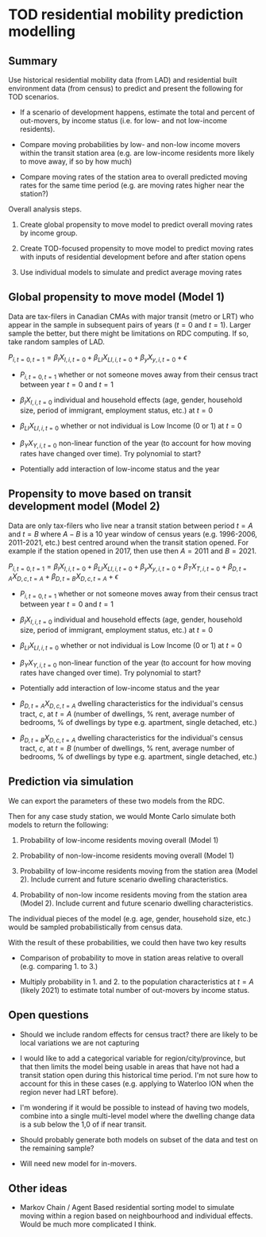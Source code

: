 
# TOD residential mobility prediction modelling

## Summary

Use historical residential mobility data (from LAD) and residential built environment data (from census) to predict and present the following for TOD scenarios.

- If a scenario of development happens, estimate the total and percent of out-movers, by income status (i.e. for low- and not low-income residents). 

- Compare moving probabilities by low- and non-low income movers within the transit station area (e.g. are low-income residents more likely to move away, if so by how much)

- Compare moving rates of the station area to overall predicted moving rates for the same time period (e.g. are moving rates higher near the station?)

Overall analysis steps.

1) Create global propensity to move model to predict overall moving rates by income group. 

2) Create TOD-focused propensity to move model to predict moving rates with inputs of residential development before and after station opens

3) Use individual models to simulate and predict average moving rates


## Global propensity to move model (Model 1)

Data are tax-filers in Canadian CMAs with major transit (metro or LRT) who appear in the sample in subsequent pairs of years ($t=0$ and $t=1$). Larger sample the better, but there might be limitations on RDC computing. If so, take random samples of LAD.

$P_{i,t=0,t=1} = \beta_I X_{I,i,t=0} + \beta_{LI} X_{LI,i, t=0} + \beta_{y} X_{y,i,t=0} + \epsilon$

- $P_{i,t=0,t=1}$ whether or not someone moves away from their census tract between year $t=0$ and $t=1$

- $\beta_I X_{I,i,t=0}$ individual and household effects (age, gender, household size, period of immigrant, employment status, etc.) at $t=0$

- $\beta_{LI} X_{LI,i, t=0}$ whether or not individual is Low Income (0 or 1) at $t=0$

- $\beta_{Y} X_{Y,i,t=0}$ non-linear function of the year (to account for how moving rates have changed over time). Try polynomial to start?

- Potentially add interaction of low-income status and the year


## Propensity to move based on transit development model (Model 2)

Data are only tax-filers who live near a transit station between period $t=A$ and $t=B$ where $A - B$ is a 10 year window of census years (e.g. 1996-2006, 2011-2021, etc.) best centred around when the transit station opened. For example if the station opened in 2017, then use then $A=2011$ and $B=2021$.

$P_{i,t=0,t=1} = \beta_I X_{I,i,t=0} + \beta_{LI} X_{LI,i, t=0} + \beta_{y} X_{y,i,t=0} + \beta_{T} X_{T,i,t=0} + \beta_{D,t=A} X_{D,c,t=A} + \beta_{D,t=B} X_{D,c,t=A} + \epsilon$

- $P_{i,t=0,t=1}$ whether or not someone moves away from their census tract between year $t=0$ and $t=1$

- $\beta_I X_{I,i,t=0}$ individual and household effects (age, gender, household size, period of immigrant, employment status, etc.) at $t=0$

- $\beta_{LI} X_{LI,i, t=0}$ whether or not individual is Low Income (0 or 1) at $t=0$

- $\beta_{Y} X_{Y,i,t=0}$ non-linear function of the year (to account for how moving rates have changed over time). Try polynomial to start?

- Potentially add interaction of low-income status and the year

- $\beta_{D,t=A} X_{D,c,t=A}$ dwelling characteristics for the individual's census tract, $c$, at $t=A$ (number of dwellings, % rent, average number of bedrooms, % of dwellings by type e.g. apartment, single detached, etc.)

- $\beta_{D,t=B} X_{D,c,t=A}$ dwelling characteristics for the individual's  census tract, $c$, at $t=B$ (number of dwellings, % rent, average number of bedrooms, % of dwellings by type e.g. apartment, single detached, etc.)


## Prediction via simulation

We can export the parameters of these two models from the RDC. 

Then for any case study station, we would Monte Carlo simulate both models to return the following:

1. Probability of low-income residents moving overall (Model 1)

2. Probability of non-low-income residents moving overall (Model 1)

3. Probability of low-income residents moving from the station area (Model 2). Include current and future scenario dwelling characteristics.

4. Probability of non-low income residents moving from the station area (Model 2). Include current and future scenario dwelling characteristics.

The individual pieces of the model (e.g. age, gender, household size, etc.) would be sampled probabilistically from census data.

With the result of these probabilities, we could then have two key results

- Comparison of probability to move in station areas relative to overall (e.g. comparing 1. to 3.)

- Multiply probability in 1. and 2. to the population characteristics at $t=A$ (likely 2021) to estimate total number of out-movers by income status.


## Open questions

- Should we include random effects for census tract? there are likely to be local variations we are not capturing

- I would like to add a categorical variable for region/city/province, but that then limits the model being usable in areas that have not had a transit station open during this historical time period. I'm not sure how to account for this in these cases (e.g. applying to Waterloo ION when the region never had LRT before).

- I'm wondering if it would be possible to instead of having two models, combine into a single multi-level model where the dwelling change data is a sub below the 1,0 of if near transit.

- Should probably generate both models on subset of the data and test on the remaining sample?

- Will need new model for in-movers.


## Other ideas

- Markov Chain / Agent Based residential sorting model to simulate moving within a region based on neighbourhood and individual effects. Would be much more complicated I think.
